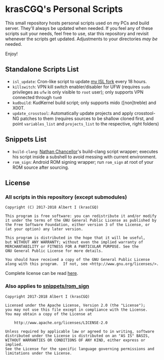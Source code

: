 # krasCGQ's Personal Scripts

This small repository hosts personal scripts used on my PCs and build server. They'll always be updated when needed. If you feel any of these scripts suit your needs, feel free to use, star this repository and revisit whenever the scripts get updated. Adjustments to your directories _may be_ needed.

Enjoy!

## Standalone Scripts List

* `isl_update`: Cron-like script to update [my ISL fork](https://github.com/krasCGQ/isl) every 18 hours.
* `killswitch`: VPN kill switch enabler/disabler for UFW (requires `sudo` privileges as `ufw` is only visible to `root` user); only supports VPN connected through `tun0`
* `kudbuild`: KudKernel build script; only supports mido ([non]treble) and X00T.
* `update_crosstool`: Automatically update projects and apply crosstool-NG patches to them (requires sources to be shallow cloned first, and point `variables_list` and `projects_list` to the respective, right folders)

## Snippets List

* `build-clang`: [Nathan Chancellor](https://github.com/nathanchance)'s build-clang script wrapper; executes his script inside a subshell to avoid messing with current environment.
* `rom_sign`: Android ROM signing wrapper; run `rom_sign` at root of your ROM source after sourcing.

## License

### All scripts in this repository (except submodules)

```
Copyright (C) 2017-2018 Albert I (krasCGQ)

This program is free software: you can redistribute it and/or modify
it under the terms of the GNU General Public License as published by
the Free Software Foundation, either version 3 of the License, or
(at your option) any later version.

This program is distributed in the hope that it will be useful,
but WITHOUT ANY WARRANTY; without even the implied warranty of
MERCHANTABILITY or FITNESS FOR A PARTICULAR PURPOSE. See the
GNU General Public License for more details.

You should have received a copy of the GNU General Public License
along with this program.  If not, see <http://www.gnu.org/licenses/>.
```

Complete license can be read [here](./LICENSE).

### Also applies to [snippets/rom_sign](./snippets/rom_sign)

```
Copyright 2017-2018 Albert I (krasCGQ)

Licensed under the Apache License, Version 2.0 (the "License");
you may not use this file except in compliance with the License.
You may obtain a copy of the License at

	http://www.apache.org/licenses/LICENSE-2.0

Unless required by applicable law or agreed to in writing, software
distributed under the License is distributed on an "AS IS" BASIS,
WITHOUT WARRANTIES OR CONDITIONS OF ANY KIND, either express or implied.
See the License for the specific language governing permissions and
limitations under the License.
```
